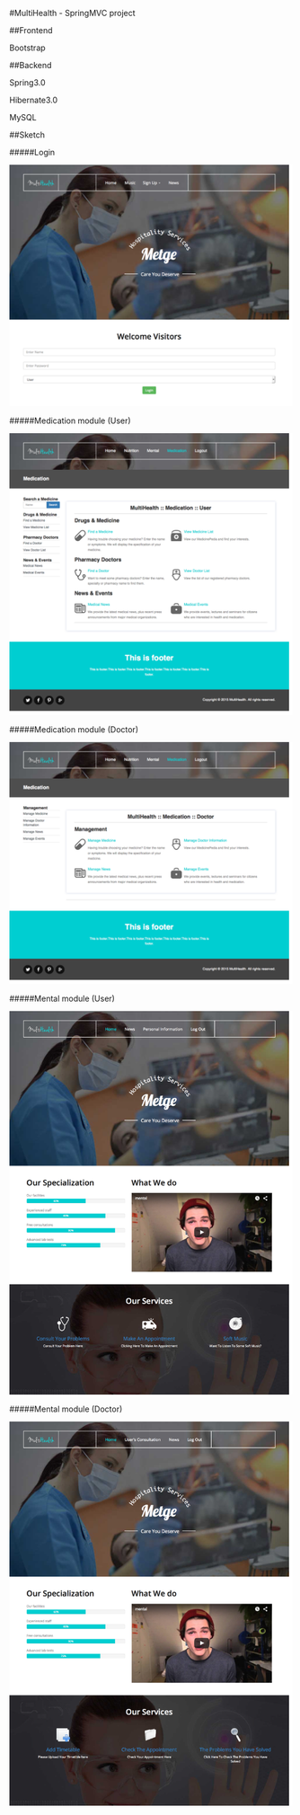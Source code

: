 #MultiHealth - SpringMVC project

##Frontend

Bootstrap

##Backend

Spring3.0

Hibernate3.0

MySQL

##Sketch

#####Login

![Login](https://github.com/kekulyh/multihealth/blob/master/sketch/sketch_login.png "Login")

#####Medication module (User)

![Medication module (User)](https://github.com/kekulyh/multihealth/blob/master/sketch/sketch_medication_user.png "Medication module (User)")

#####Medication module (Doctor)

![Medication module (Doctor)](https://github.com/kekulyh/multihealth/blob/master/sketch/sketch_medication_doctor.png "Medication module (Doctor)")

#####Mental module (User)

![Mental module (User)](https://github.com/kekulyh/multihealth/blob/master/sketch/sketch_mental_user.png "Mental module (User)")

#####Mental module (Doctor)

![Mental module (Doctor)](https://github.com/kekulyh/multihealth/blob/master/sketch/sketch_mental_doctor.png "Mental module (Doctor)")
